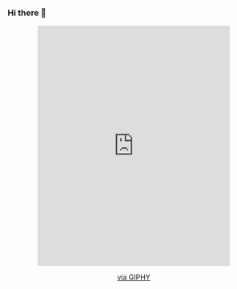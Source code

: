 ### Hi there 👋

<div id ="header" align = "center">
  <iframe src="https://giphy.com/embed/Xbn8ZbO95YeOJQtJz7" width="384" height="480" frameBorder="0" class="giphy-embed" allowFullScreen></iframe><p><a     href="https://giphy.com/gifs/monday-computer-molehill-Xbn8ZbO95YeOJQtJz7">via GIPHY</a></p>
<div/>
<!--
**kier0813/kier0813** is a ✨ _special_ ✨ repository because its `README.md` (this file) appears on your GitHub profile.

Here are some ideas to get you started:

- 🔭 I’m currently working on ...
- 🌱 I’m currently learning ...
- 👯 I’m looking to collaborate on ...
- 🤔 I’m looking for help with ...
- 💬 Ask me about ...
- 📫 How to reach me: ...
- 😄 Pronouns: ...
- ⚡ Fun fact: ...
-->
